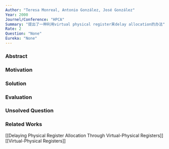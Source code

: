 ```yaml
---
Author: "Teresa Monreal, Antonio González, José González"
Year: 2000
Journel/Conference: "HPCA"
Summary: "提出了一种利用virtual physical register来delay allocation的办法"
Rate: 2
Question: "None"
Eureka: "None"
---
```

### Abstract

### Motivation

### Solution

### Evaluation

### Unsolved Question

### Related Works
[[Delaying Physical Register Allocation Through Virtual-Physical Registers]]
[[Virtual-Physical Registers]]
